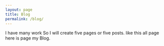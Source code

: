 ```yaml
---
layout: page
title: Blog
permalink: /blog/
---
```


I have many work So I will create  five pages or five posts. like this all page here is page my Blog.
